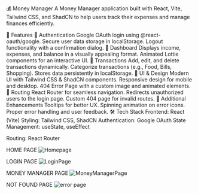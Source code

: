 💰 Money Manager
A Money Manager application built with React, Vite, Tailwind CSS, and ShadCN to help users track their expenses and manage finances efficiently.

🚀 Features
🔹 Authentication
Google OAuth login using @react-oauth/google.
Secure user data storage in localStorage.
Logout functionality with a confirmation dialog.
🔹 Dashboard
Displays income, expenses, and balance in a visually appealing format.
Animated Lottie components for an interactive UI.
🔹 Transactions
Add, edit, and delete transactions dynamically.
Categorize transactions (e.g., Food, Bills, Shopping).
Stores data persistently in localStorage.
🔹 UI & Design
Modern UI with Tailwind CSS & ShadCN components.
Responsive design for mobile and desktop.
404 Error Page with a custom image and animated elements.
🔹 Routing
React Router for seamless navigation.
Redirects unauthorized users to the login page.
Custom 404 page for invalid routes.
🔹 Additional Enhancements
Tooltips for better UX.
Spinning animation on error icons.
Proper error handling and user feedback.
🛠️ Tech Stack
Frontend: React (Vite)
Styling: Tailwind CSS, ShadCN
Authentication: Google OAuth
State Management: useState, useEffect

Routing: React Router  

HOME PAGE
![Homepage](https://github.com/user-attachments/assets/07cb099c-deaf-4638-b264-3750aaaa81bf)

LOGIN PAGE
![LoginPage](https://github.com/user-attachments/assets/6c191777-91d2-47ce-8e36-80bf4ab8f7b8)

MONEY MANAGER PAGE
![MoneyManagerPage](https://github.com/user-attachments/assets/87755568-41fb-4b42-9c2f-a4bc1df466c0)

NOT FOUND PAGE
![error page](https://github.com/user-attachments/assets/1edaa7c8-ee66-4b4a-aea6-d454fadbba57)
